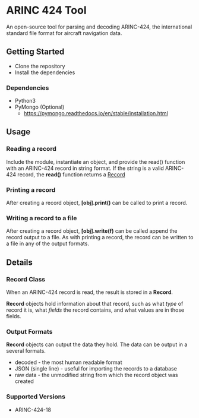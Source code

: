 # ARINC 424 Tool
An open-source tool for parsing and decoding ARINC-424, the international standard file format for aircraft navigation data.

## Getting Started
* Clone the repository
* Install the dependencies

### Dependencies
* Python3
* PyMongo (Optional)
    * https://pymongo.readthedocs.io/en/stable/installation.html

## Usage

### Reading a record
Include the module, instantiate an object, and provide the read() function with an ARINC-424 record in string format. If the string is a valid ARINC-424 record, the **read()** function returns a [Record](#record-class)

### Printing a record
After creating a record object, **[obj].print()** can be called to print a record.

### Writing a record to a file
After creating a record object, **[obj].write(f)** can be called append the record output to a file. As with printing a record, the record can be written to a file in any of the output formats.

## Details

### Record Class
When an ARINC-424 record is read, the result is stored in a **Record**.

**Record** objects hold information about that record, such as what *type* of record it is, what *fields* the record contains, and what values are in those fields.


### Output Formats
**Record** objects can output the data they hold. The data can be output in a several formats.

* decoded - the most human readable format
* JSON (single line) - useful for importing the records to a database
* raw data - the unmodified string from which the record object was created

### Supported Versions
* ARINC-424-18

